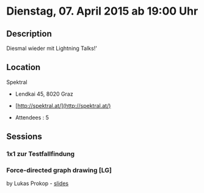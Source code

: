 # Dienstag, 07. April 2015 ab 19:00 Uhr

## Description

Diesmal wieder mit Lightning Talks!'

## Location

Spektral

- Lendkai 45, 8020 Graz
- [http://spektral.at/](http://spektral.at/)

- Attendees : 5

## Sessions

### 1x1 zur Testfallfindung

### Force-directed graph drawing [LG]

by Lukas Prokop - [slides](http://lukas-prokop.at/proj/fdg/)
